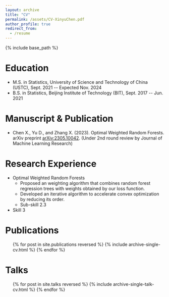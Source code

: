 ```yaml
---
layout: archive
title: "CV"
permalink: /assets/CV-XinyuChen.pdf
author_profile: true
redirect_from:
  - /resume
---
```


{% include base_path %}

Education
======
* M.S. in Statistics, University of Science and Technology of China (USTC), Sept. 2021 -- Expected Nov. 2024
* B.S. in Statistics, Beijing Institute of Technology (BIT), Sept. 2017 -- Jun. 2021

Manuscript & Publication
======
* Chen X., Yu D., and Zhang X. (2023). Optimal Weighted Random Forests. arXiv preprint [arXiv:2305.10042](http://arxiv.org/abs/2305.10042).
 (Under 2nd round review by Journal of Machine Learning Research)


  
Research Experience
======
* Optimal Weighted Random Forests
  * Proposed an weighting algorithm that combines random forest regression trees with weights obtained by our loss function.
  * Developed an iterative algorithm to accelerate convex optimization by reducing its order.
  * Sub-skill 2.3
* Skill 3

Publications
======
  <ul>{% for post in site.publications reversed %}
    {% include archive-single-cv.html %}
  {% endfor %}</ul>
  
Talks
======
  <ul>{% for post in site.talks reversed %}
    {% include archive-single-talk-cv.html  %}
  {% endfor %}</ul>
  

  

